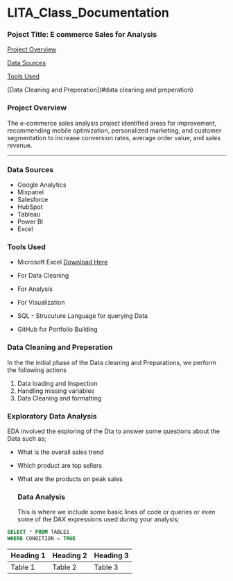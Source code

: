 # LITA_Class_Documentation
### Poject Title: E commerce Sales for Analysis
[Project Overview](#project-overview)

[Data Sources](#data-sources) 

[Tools Used](#tools-used)

[Data Cleaning and Preperation](#data cleaning and preperation)

### Project Overview
The e-commerce sales analysis project identified areas for improvement, recommending mobile optimization, personalized marketing, and customer segmentation to increase conversion rates, average order value, and sales revenue.

---
### Data Sources
- Google Analytics
- Mixpanel
- Salesforce
- HubSpot
- Tableau
- Power BI
- Excel

### Tools Used
- Microsoft Excel [Download Here](https://www.microsoft.com)
- For Data Cleaning
- For Analysis
- For Visualization
 
- SQL - Strucuture Language for querying Data
- GitHub for Portfolio Building

### Data Cleaning and Preperation
In the the initial phase of the Data cleaning and Preparations, we perform the following actions
1. Data loading and Inspection
2. Handling missing variables
3. Data Cleaning and formatting

### Exploratory Data Analysis
EDA involved the exploring of the Dta to answer some questions about the Data such as;
- What is the overall sales trend
- Which product are top sellers
- What are the products on peak sales

  ### Data Analysis
  This is where we include some basic lines of code or queries or even some of the DAX expressions used during your analysis;

```SQL
SELECT * FROM TABLE1
WHERE CONDITION = TRUE
```


|Heading 1|Heading 2|Heading 3|
|---------|---------|---------|
|Table 1|Table 2|Table 3|
